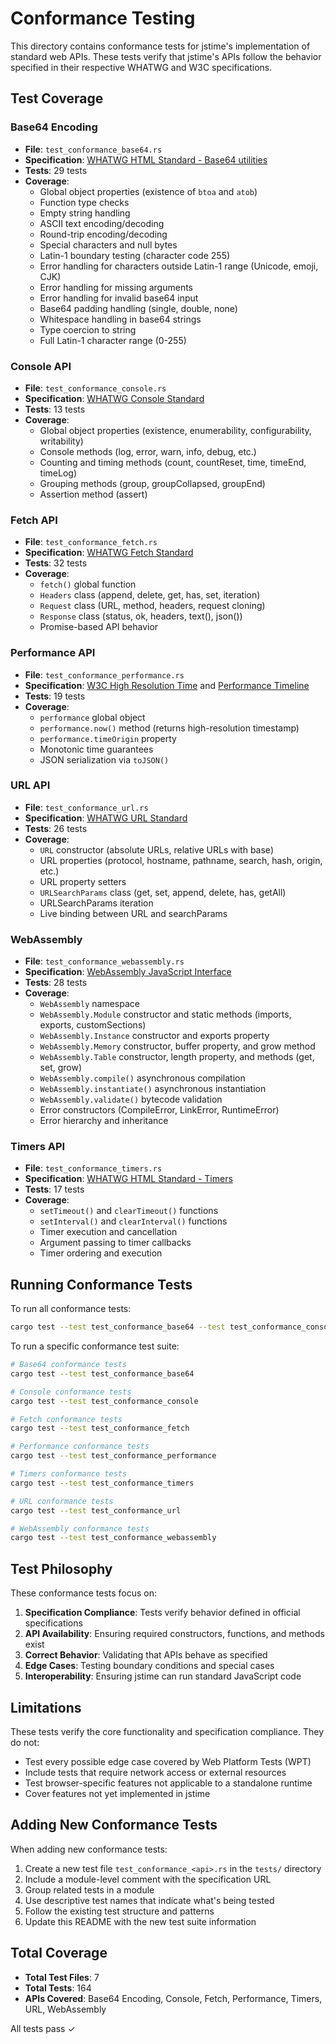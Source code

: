 # Conformance Testing

This directory contains conformance tests for jstime's implementation of standard web APIs. These tests verify that jstime's APIs follow the behavior specified in their respective WHATWG and W3C specifications.

## Test Coverage

### Base64 Encoding
- **File**: `test_conformance_base64.rs`
- **Specification**: [WHATWG HTML Standard - Base64 utilities](https://html.spec.whatwg.org/multipage/webappapis.html#atob)
- **Tests**: 29 tests
- **Coverage**:
  - Global object properties (existence of `btoa` and `atob`)
  - Function type checks
  - Empty string handling
  - ASCII text encoding/decoding
  - Round-trip encoding/decoding
  - Special characters and null bytes
  - Latin-1 boundary testing (character code 255)
  - Error handling for characters outside Latin-1 range (Unicode, emoji, CJK)
  - Error handling for missing arguments
  - Error handling for invalid base64 input
  - Base64 padding handling (single, double, none)
  - Whitespace handling in base64 strings
  - Type coercion to string
  - Full Latin-1 character range (0-255)

### Console API
- **File**: `test_conformance_console.rs`
- **Specification**: [WHATWG Console Standard](https://console.spec.whatwg.org/)
- **Tests**: 13 tests
- **Coverage**:
  - Global object properties (existence, enumerability, configurability, writability)
  - Console methods (log, error, warn, info, debug, etc.)
  - Counting and timing methods (count, countReset, time, timeEnd, timeLog)
  - Grouping methods (group, groupCollapsed, groupEnd)
  - Assertion method (assert)

### Fetch API
- **File**: `test_conformance_fetch.rs`
- **Specification**: [WHATWG Fetch Standard](https://fetch.spec.whatwg.org/)
- **Tests**: 32 tests
- **Coverage**:
  - `fetch()` global function
  - `Headers` class (append, delete, get, has, set, iteration)
  - `Request` class (URL, method, headers, request cloning)
  - `Response` class (status, ok, headers, text(), json())
  - Promise-based API behavior

### Performance API
- **File**: `test_conformance_performance.rs`
- **Specification**: [W3C High Resolution Time](https://w3c.github.io/hr-time/) and [Performance Timeline](https://w3c.github.io/performance-timeline/)
- **Tests**: 19 tests
- **Coverage**:
  - `performance` global object
  - `performance.now()` method (returns high-resolution timestamp)
  - `performance.timeOrigin` property
  - Monotonic time guarantees
  - JSON serialization via `toJSON()`

### URL API
- **File**: `test_conformance_url.rs`
- **Specification**: [WHATWG URL Standard](https://url.spec.whatwg.org/)
- **Tests**: 26 tests
- **Coverage**:
  - `URL` constructor (absolute URLs, relative URLs with base)
  - URL properties (protocol, hostname, pathname, search, hash, origin, etc.)
  - URL property setters
  - `URLSearchParams` class (get, set, append, delete, has, getAll)
  - URLSearchParams iteration
  - Live binding between URL and searchParams

### WebAssembly
- **File**: `test_conformance_webassembly.rs`
- **Specification**: [WebAssembly JavaScript Interface](https://webassembly.github.io/spec/js-api/)
- **Tests**: 28 tests
- **Coverage**:
  - `WebAssembly` namespace
  - `WebAssembly.Module` constructor and static methods (imports, exports, customSections)
  - `WebAssembly.Instance` constructor and exports property
  - `WebAssembly.Memory` constructor, buffer property, and grow method
  - `WebAssembly.Table` constructor, length property, and methods (get, set, grow)
  - `WebAssembly.compile()` asynchronous compilation
  - `WebAssembly.instantiate()` asynchronous instantiation
  - `WebAssembly.validate()` bytecode validation
  - Error constructors (CompileError, LinkError, RuntimeError)
  - Error hierarchy and inheritance

### Timers API
- **File**: `test_conformance_timers.rs`
- **Specification**: [WHATWG HTML Standard - Timers](https://html.spec.whatwg.org/multipage/timers-and-user-prompts.html)
- **Tests**: 17 tests
- **Coverage**:
  - `setTimeout()` and `clearTimeout()` functions
  - `setInterval()` and `clearInterval()` functions
  - Timer execution and cancellation
  - Argument passing to timer callbacks
  - Timer ordering and execution

## Running Conformance Tests

To run all conformance tests:

```bash
cargo test --test test_conformance_base64 --test test_conformance_console --test test_conformance_fetch --test test_conformance_performance --test test_conformance_timers --test test_conformance_url --test test_conformance_webassembly
```

To run a specific conformance test suite:

```bash
# Base64 conformance tests
cargo test --test test_conformance_base64

# Console conformance tests
cargo test --test test_conformance_console

# Fetch conformance tests
cargo test --test test_conformance_fetch

# Performance conformance tests
cargo test --test test_conformance_performance

# Timers conformance tests
cargo test --test test_conformance_timers

# URL conformance tests
cargo test --test test_conformance_url

# WebAssembly conformance tests
cargo test --test test_conformance_webassembly
```

## Test Philosophy

These conformance tests focus on:

1. **Specification Compliance**: Tests verify behavior defined in official specifications
2. **API Availability**: Ensuring required constructors, functions, and methods exist
3. **Correct Behavior**: Validating that APIs behave as specified
4. **Edge Cases**: Testing boundary conditions and special cases
5. **Interoperability**: Ensuring jstime can run standard JavaScript code

## Limitations

These tests verify the core functionality and specification compliance. They do not:

- Test every possible edge case covered by Web Platform Tests (WPT)
- Include tests that require network access or external resources
- Test browser-specific features not applicable to a standalone runtime
- Cover features not yet implemented in jstime

## Adding New Conformance Tests

When adding new conformance tests:

1. Create a new test file `test_conformance_<api>.rs` in the `tests/` directory
2. Include a module-level comment with the specification URL
3. Group related tests in a module
4. Use descriptive test names that indicate what's being tested
5. Follow the existing test structure and patterns
6. Update this README with the new test suite information

## Total Coverage

- **Total Test Files**: 7
- **Total Tests**: 164
- **APIs Covered**: Base64 Encoding, Console, Fetch, Performance, Timers, URL, WebAssembly

All tests pass ✓
